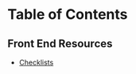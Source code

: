 # Table of Contents

## Front End Resources
- [Checklists](https://github.com/rrjoson/resources/blob/master/FRONTEND.md#checklists)
